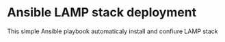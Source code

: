 # Ansible LAMP stack deployment
This simple Ansible playbook automaticaly install and confiure LAMP stack 
